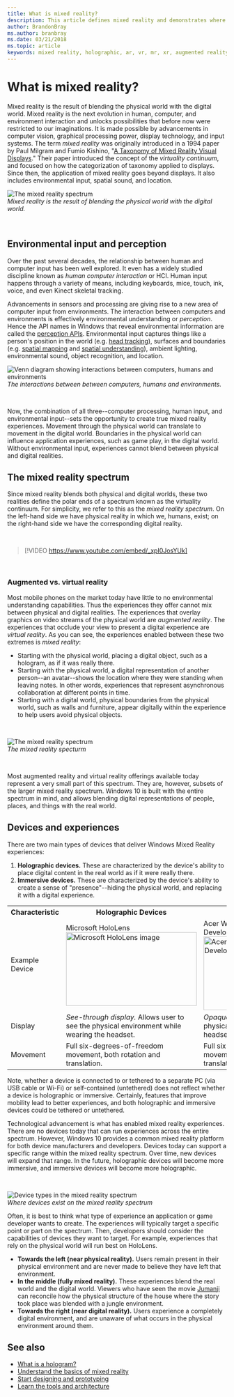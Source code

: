 ```yaml
---
title: What is mixed reality?
description: This article defines mixed reality and demonstrates where simple AR and VR devices, as well as Windows Mixed Reality devices like Microsoft HoloLens and Windows Mixed Reality immersive headsets, sit along the mixed reality spectrum.
author: BrandonBray
ms.author: branbray
ms.date: 03/21/2018
ms.topic: article
keywords: mixed reality, holographic, ar, vr, mr, xr, augmented reality, virtual reality, explanation
---
```




# What is mixed reality?

Mixed reality is the result of blending the physical world with the digital world. Mixed reality is the next evolution in human, computer, and environment interaction and unlocks possibilities that before now were restricted to our imaginations. It is made possible by advancements in computer vision, graphical processing power, display technology, and input systems. The term *mixed reality* was originally introduced in a 1994 paper by Paul Milgram and Fumio Kishino, "[A Taxonomy of Mixed Reality Visual Displays](http://etclab.mie.utoronto.ca/people/paul_dir/IEICE94/ieice.html)." Their paper introduced the concept of the *virtuality continuum*, and focused on how the categorization of taxonomy applied to displays. Since then, the application of mixed reality goes beyond displays. It also includes environmental input, spatial sound, and location.

![The mixed reality spectrum](images/MixedRealitySpectrum-worlds.jpg)<br>
*Mixed reality is the result of blending the physical world with the digital world.*

<br>

## Environmental input and perception

Over the past several decades, the relationship between human and computer input has been well explored. It even has a widely studied discipline known as *human computer interaction* or HCI. Human input happens through a variety of means, including keyboards, mice, touch, ink, voice, and even Kinect skeletal tracking.

Advancements in sensors and processing are giving rise to a new area of computer input from environments. The interaction between computers and environments is effectively environmental understanding or *perception*. Hence the API names in Windows that reveal environmental information are called the [perception APIs](https://docs.microsoft.com/uwp/api/Windows.Perception). Environmental input captures things like a person's position in the world (e.g. [head tracking](coordinate-systems.md)), surfaces and boundaries (e.g. [spatial mapping](spatial-mapping.md) and [spatial understanding](case-study-expanding-the-spatial-mapping-capabilities-of-hololens.md)), ambient lighting, environmental sound, object recognition, and location.


![Venn diagram showing interactions between computers, humans and environments](images/mixed-reality-venn-diagram-300px.png)<br> 
*The interactions between between computers, humans and environments.*

<br>

Now, the combination of all three--computer processing, human input, and environmental input--sets the opportunity to create true mixed reality experiences. Movement through the physical world can translate to movement in the digital world. Boundaries in the physical world can influence application experiences, such as game play, in the digital world. Without environmental input, experiences cannot blend between physical and digital realities.

## The mixed reality spectrum

Since mixed reality blends both physical and digital worlds, these two realities define the polar ends of a spectrum known as the virtuality continuum. For simplicity, we refer to this as the *mixed reality spectrum*. On the left-hand side we have physical reality in which we, humans, exist; on the right-hand side we have the corresponding digital reality.

<br>

>[!VIDEO https://www.youtube.com/embed/_xpI0JosYUk]

<br>

### Augmented vs. virtual reality

Most mobile phones on the market today have little to no environmental understanding capabilities. Thus the experiences they offer cannot mix between physical and digital realities. The experiences that overlay graphics on video streams of the physical world are *augmented reality*. The experiences that occlude your view to present a digital experience are *virtual reality*. As you can see, the experiences enabled between these two extremes is *mixed reality*:
* Starting with the physical world, placing a digital object, such as a hologram, as if it was really there.
* Starting with the physical world, a digital representation of another person--an avatar--shows the location where they were standing when leaving notes. In other words, experiences that represent asynchronous collaboration at different points in time.
* Starting with a digital world, physical boundaries from the physical world, such as walls and furniture, appear digitally within the experience to help users avoid physical objects.


<br>

![The mixed reality spectrum](images/MixedRealitySpectrum.jpg)<br>
*The mixed reality specturm*

<br>

Most augmented reality and virtual reality offerings available today represent a very small part of this spectrum. They are, however, subsets of the larger mixed reality spectrum. Windows 10 is built with the entire spectrum in mind, and allows blending digital representations of people, places, and things with the real world.




## Devices and experiences


There are two main types of devices that deliver Windows Mixed Reality experiences:
1. **Holographic devices.** These are characterized by the device's ability to place digital content in the real world as if it were really there.
2. **Immersive devices.** These are characterized by the device's ability to create a sense of "presence"--hiding the physical world, and replacing it with a digital experience.

<table>
<tr>
<th width="20%"> Characteristic</th><th width="40%"> Holographic Devices</th><th width="40%"> Immersive Devices</th>
</tr><tr>
<td> Example Device</td><td> Microsoft HoloLens<br /> <img alt="Microsoft HoloLens image" width="300" height="169" src="images/mshololens-hero1-whitbg-rgb-300px.png" /></td><td> Acer Windows Mixed Reality Development Edition<br /> <img alt="Acer Windows Mixed Reality Development Edition image" width="300" height="169" src="images/acer-windows-mixed-reality-development-edition-headset-300px.jpg" /></td>
</tr><tr>
<td> Display</td><td> <i>See-through display.</i> Allows user to see the physical environment while wearing the headset.</td><td> <i>Opaque display.</i> Blocks out the physical environment while wearing the headset.</td>
</tr><tr>
<td> Movement</td><td> Full six-degrees-of-freedom movement, both rotation and translation.</td><td> Full six-degrees-of-freedom movement, both rotation and translation.</td>
</tr>
</table>

Note, whether a device is connected to or tethered to a separate PC (via USB cable or Wi-Fi) or self-contained (untethered) does not reflect whether a device is holographic or immersive. Certainly, features that improve mobility lead to better experiences, and both holographic and immersive devices could be tethered or untethered.


Technological advancement is what has enabled mixed reality experiences. There are no devices today that can run experiences across the entire spectrum. However, Windows 10 provides a common mixed reality platform for both device manufacturers and developers. Devices today can support a specific range within the mixed reality spectrum. Over time, new devices will expand that range. In the future, holographic devices will become more immersive, and immersive devices will become more holographic.

<br>

![Device types in the mixed reality spectrum](images/MixedRealitySpectrum-devices.jpg)<br>
*Where devices exist on the mixed reality spectrum*

Often, it is best to think what type of experience an application or game developer wants to create. The experiences will typically target a specific point or part on the spectrum. Then, developers should consider the capabilities of devices they want to target. For example, experiences that rely on the physical world will run best on HoloLens.
* **Towards the left (near physical reality).** Users remain present in their physical environment and are never made to believe they have left that environment.
* **In the middle (fully mixed reality).** These experiences blend the real world and the digital world. Viewers who have seen the movie [Jumanji](https://en.wikipedia.org/wiki/Jumanji) can reconcile how the physical structure of the house where the story took place was blended with a jungle environment.
* **Towards the right (near digital reality).** Users experience a completely digital environment, and are unaware of what occurs in the physical environment around them.


## See also

* [What is a hologram?](hologram.md)
* [Understand the basics of mixed reality](index.md#understand-the-basics)
* [Start designing and prototyping](design.md)
* [Learn the tools and architecture](development.md)

